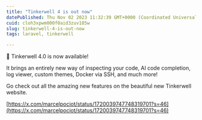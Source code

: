 ```yaml
---
title: "Tinkerwell 4 is out now"
datePublished: Thu Nov 02 2023 11:32:39 GMT+0000 (Coordinated Universal Time)
cuid: cloh3xpwm000f0aid3zuv185w
slug: tinkerwell-4-is-out-now
tags: laravel, tinkerwell

---
```


💫 Tinkerwell 4.0 is now available!

It brings an entirely new way of inspecting your code, AI code completion, log viewer, custom themes, Docker via SSH, and much more!

Go check out all the amazing new features on the beautiful new Tinkerwell website.

[https://x.com/marcelpociot/status/1720039747748319701?s=46](https://x.com/marcelpociot/status/1720039747748319701?s=46)